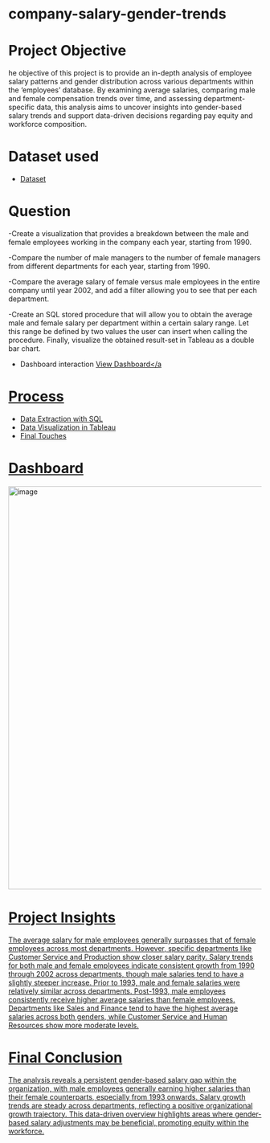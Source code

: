 # company-salary-gender-trends

# Project Objective
he objective of this project is to provide an in-depth analysis of employee salary patterns and gender distribution across various departments within the ‘employees’ database. By examining average salaries, comparing male and female compensation trends over time, and assessing department-specific data, this analysis aims to uncover insights into gender-based salary trends and support data-driven decisions regarding pay equity and workforce composition.
# Dataset used
- <a href='https://github.com/AbosedeFaith-DA/company-salary-gender-trends/blob/main/Task.csv'>Dataset</a>
    
# Question

-Create a visualization that provides a breakdown between the male and female employees working in the company each year, starting from 1990. 

-Compare the number of male managers to the number of female managers from different departments for each year, starting from 1990.

-Compare the average salary of female versus male employees in the entire company until year 2002, and add a filter allowing you to see that per each department.

-Create an SQL stored procedure that will allow you to obtain the average male and female salary per department within a certain salary range. Let this range be defined by two values the user can insert when calling the procedure.
Finally, visualize the obtained result-set in Tableau as a double bar chart. 
                                                                                                                                                                   
- Dashboard interaction <a href=" https://github.com/AbosedeFaith-DA/company-salary-gender-trends/blob/main/Screenshot%202024-10-29%20144311.png">View Dashboard</a                                                                                                                                                               
# Process
- Data Extraction with SQL
- Data Visualization in Tableau
 - Final Touches
 # Dashboard
<img width="803" alt="image" src="https://github.com/user-attachments/assets/7abc24f5-00bb-4140-bb64-c8e774188443">

 # Project Insights
The average salary for male employees generally surpasses that of female employees across most departments. However, specific departments like Customer Service and Production show closer salary parity.
Salary trends for both male and female employees indicate consistent growth from 1990 through 2002 across departments, though male salaries tend to have a slightly steeper increase.
Prior to 1993, male and female salaries were relatively similar across departments. Post-1993, male employees consistently receive higher average salaries than female employees.
Departments like Sales and Finance tend to have the highest average salaries across both genders, while Customer Service and Human Resources show more moderate levels.

# Final Conclusion
The analysis reveals a persistent gender-based salary gap within the organization, with male employees generally earning higher salaries than their female counterparts, especially from 1993 onwards. Salary growth trends are steady across departments, reflecting a positive organizational growth trajectory. This data-driven overview highlights areas where gender-based salary adjustments may be beneficial, promoting equity within the workforce.
